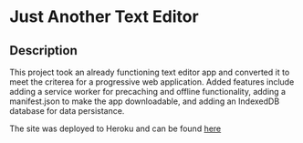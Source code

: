 # Just Another Text Editor

## Description

This project took an already functioning text editor app and converted it to meet the criterea for a progressive web application. Added features include adding a service worker for precaching and offline functionality, adding a manifest.json to make the app downloadable, and adding an IndexedDB database for data persistance. 

The site was deployed to Heroku and can be found [here](https://jateme.herokuapp.com/)


